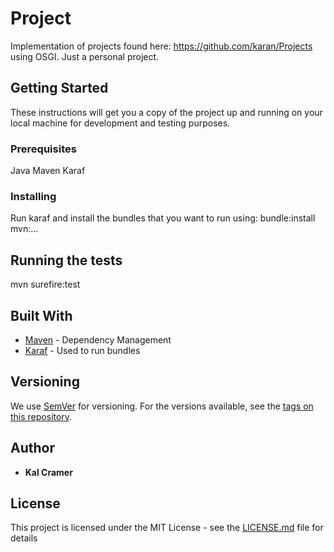 # Project

Implementation of projects found here: https://github.com/karan/Projects using OSGI. Just a personal project.

## Getting Started

These instructions will get you a copy of the project up and running on your local machine for development and testing purposes.

### Prerequisites

Java
Maven
Karaf


### Installing

Run karaf and install the bundles that you want to run using:
bundle:install mvn:...

## Running the tests

mvn surefire:test

## Built With

* [Maven](https://maven.apache.org/) - Dependency Management
* [Karaf](https://karaf.apache.org/) - Used to run bundles

## Versioning

We use [SemVer](http://semver.org/) for versioning. For the versions available, see the [tags on this repository](https://github.com/KalCramer/project/tags). 

## Author

* **Kal Cramer**

## License

This project is licensed under the MIT License - see the [LICENSE.md](LICENSE.md) file for details
